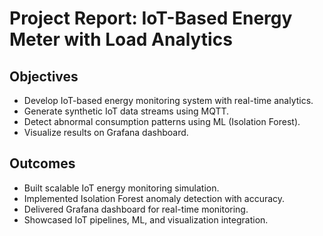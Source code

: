 # Project Report: IoT-Based Energy Meter with Load Analytics

## Objectives
- Develop IoT-based energy monitoring system with real-time analytics.
- Generate synthetic IoT data streams using MQTT.
- Detect abnormal consumption patterns using ML (Isolation Forest).
- Visualize results on Grafana dashboard.

## Outcomes
- Built scalable IoT energy monitoring simulation.
- Implemented Isolation Forest anomaly detection with accuracy.
- Delivered Grafana dashboard for real-time monitoring.
- Showcased IoT pipelines, ML, and visualization integration.

